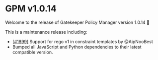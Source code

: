 # GPM v1.0.14

Welcome to the release of Gatekeeper Policy Manager version 1.0.14 🎉

This is a maintenance release including:

- [[#1899]](https://github.com/sighupio/gatekeeper-policy-manager/pull/1289) Support for rego v1 in constraint templates by @AipNooBest
- Bumped all JavaScript and Python dependencies to their latest compatible version.
